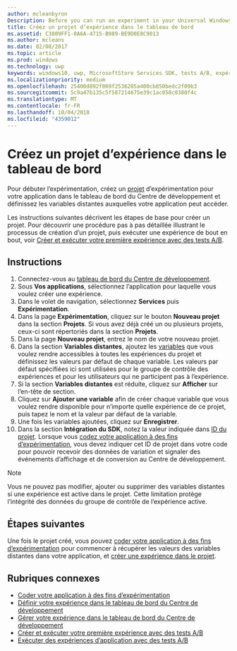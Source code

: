 ```yaml
---
author: mcleanbyron
Description: Before you can run an experiment in your Universal Windows Platform (UWP) app with A/B testing, you must create a project and define your remote variables in the Dev Center dashboard.
title: Créez un projet d’expérience dans le tableau de bord
ms.assetid: C3809FF1-0A6A-4715-B989-BE9D0E8C9013
ms.author: mcleans
ms.date: 02/08/2017
ms.topic: article
ms.prod: windows
ms.technology: uwp
keywords: windows10, uwp, MicrosoftStore Services SDK, tests A/B, expériences
ms.localizationpriority: medium
ms.openlocfilehash: 25400d892f069f2536285a400cb850bedc2f09b3
ms.sourcegitcommit: 5c9a47b135c5f587214675e39c1ac058c0380f4c
ms.translationtype: MT
ms.contentlocale: fr-FR
ms.lasthandoff: 10/04/2018
ms.locfileid: "4359012"
---
```

# <a name="create-an-experiment-project-in-the-dashboard"></a>Créez un projet d’expérience dans le tableau de bord

Pour débuter l’expérimentation, créez un [projet](run-app-experiments-with-a-b-testing.md#terms) d’expérimentation pour votre application dans le tableau de bord du Centre de développement et définissez les variables distantes auxquelles votre application peut accéder.

Les instructions suivantes décrivent les étapes de base pour créer un projet. Pour découvrir une procédure pas à pas détaillée illustrant le processus de création d’un projet, puis exécuter une expérience de bout en bout, voir [Créer et exécuter votre première expérience avec des tests A/B](create-and-run-your-first-experiment-with-a-b-testing.md).

## <a name="instructions"></a>Instructions

1. Connectez-vous au [tableau de bord du Centre de développement](https://dev.windows.com/overview).
2. Sous **Vos applications**, sélectionnez l’application pour laquelle vous voulez créer une expérience.
3. Dans le volet de navigation, sélectionnez **Services** puis **Expérimentation**.
4. Dans la page **Expérimentation**, cliquez sur le bouton **Nouveau projet** dans la section **Projets**. Si vous avez déjà créé un ou plusieurs projets, ceux-ci sont répertoriés dans la section **Projets**.
5. Dans la page **Nouveau projet**, entrez le nom de votre nouveau projet.
6. Dans la section **Variables distantes**, ajoutez les [variables](run-app-experiments-with-a-b-testing.md#terms) que vous voulez rendre accessibles à toutes les expériences du projet et définissez les valeurs par défaut de chaque variable. Les valeurs par défaut spécifiées ici sont utilisées pour le groupe de contrôle des expériences et pour les utilisateurs qui ne participent pas à l’expérience.
  1. Si la section **Variables distantes** est réduite, cliquez sur **Afficher** sur l’en-tête de section.
  2. Cliquez sur **Ajouter une variable** afin de créer chaque variable que vous voulez rendre disponible pour n’importe quelle expérience de ce projet, puis tapez le nom et la valeur par défaut de la variable.
  3. Une fois les variables ajoutées, cliquez sur **Enregistrer**.
3. Dans la section **Intégration du SDK**, notez la valeur indiquée dans [ID du projet](run-app-experiments-with-a-b-testing.md#terms). Lorsque vous [codez votre application à des fins d’expérimentation](code-your-experiment-in-your-app.md), vous devez indiquer cet ID de projet dans votre code pour pouvoir recevoir des données de variation et signaler des événements d’affichage et de conversion au Centre de développement.

> [!NOTE]
> Vous ne pouvez pas modifier, ajouter ou supprimer des variables distantes si une expérience est active dans le projet. Cette limitation protège l’intégrité des données du groupe de contrôle de l’expérience active.


## <a name="next-steps"></a>Étapes suivantes

Une fois le projet créé, vous pouvez [coder votre application à des fins d’expérimentation](code-your-experiment-in-your-app.md) pour commencer à récupérer les valeurs des variables distantes dans votre application, et [créer une expérience dans le projet](define-your-experiment-in-the-dev-center-dashboard.md).

## <a name="related-topics"></a>Rubriques connexes

* [Coder votre application à des fins d’expérimentation](code-your-experiment-in-your-app.md)
* [Définir votre expérience dans le tableau de bord du Centre de développement](define-your-experiment-in-the-dev-center-dashboard.md)
* [Gérer votre expérience dans le tableau de bord du Centre de développement](manage-your-experiment.md)
* [Créer et exécuter votre première expérience avec des tests A/B](create-and-run-your-first-experiment-with-a-b-testing.md)
* [Exécuter des expériences d’application avec des tests A/B](run-app-experiments-with-a-b-testing.md)
